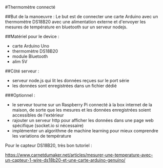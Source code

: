 #Thermomètre connecté

##But de la manoeuvre :
Le but est de connecter une carte Arduino avec un thermomètre DS18B20 avec une alimentation externe et d'envoyer les mesures de température en bluetooth sur un serveur nodejs.

##Matériel pour le device :
* carte Arduino Uno
* thermomètre DS18B20
* module Bluetooth
* alim 5V

##Côté serveur :
* serveur node.js qui lit les données reçues sur le port série
* les données sont enregistrées dans un fichier dédié

###Optionnel :
* le serveur tourne sur un Raspberry Pi connecté à la box internet de la maison, de sorte que les mesures et les données enregistrées soient accessibles de l'extérieur
* rajouter un serveur http pour afficher les données dans une page web spécifique (socket.io si nécessaire)
* implémenter un algorithme de machine learning pour mieux comprendre les variations de température

Pour le capteur DS18B20, très bon tutoriel :

https://www.carnetdumaker.net/articles/mesurer-une-temperature-avec-un-capteur-1-wire-ds18b20-et-une-carte-arduino-genuino/
